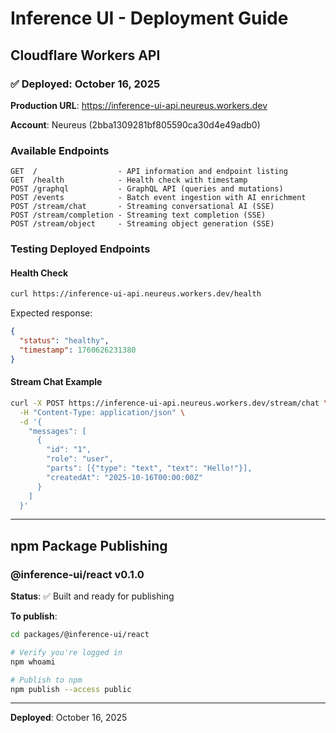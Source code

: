 # Inference UI - Deployment Guide

## Cloudflare Workers API

### ✅ Deployed: October 16, 2025

**Production URL**: https://inference-ui-api.neureus.workers.dev

**Account**: Neureus (2bba1309281bf805590ca30d4e49adb0)

### Available Endpoints

```
GET  /                  - API information and endpoint listing
GET  /health            - Health check with timestamp
POST /graphql           - GraphQL API (queries and mutations)
POST /events            - Batch event ingestion with AI enrichment
POST /stream/chat       - Streaming conversational AI (SSE)
POST /stream/completion - Streaming text completion (SSE)
POST /stream/object     - Streaming object generation (SSE)
```

### Testing Deployed Endpoints

#### Health Check
```bash
curl https://inference-ui-api.neureus.workers.dev/health
```

Expected response:
```json
{
  "status": "healthy",
  "timestamp": 1760626231380
}
```

#### Stream Chat Example
```bash
curl -X POST https://inference-ui-api.neureus.workers.dev/stream/chat \
  -H "Content-Type: application/json" \
  -d '{
    "messages": [
      {
        "id": "1",
        "role": "user",
        "parts": [{"type": "text", "text": "Hello!"}],
        "createdAt": "2025-10-16T00:00:00Z"
      }
    ]
  }'
```

---

## npm Package Publishing

### @inference-ui/react v0.1.0

**Status**: ✅ Built and ready for publishing

**To publish**:

```bash
cd packages/@inference-ui/react

# Verify you're logged in
npm whoami

# Publish to npm
npm publish --access public
```

---

**Deployed**: October 16, 2025
